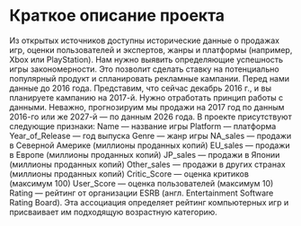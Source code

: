 # Краткое описание проекта
Из открытых источников доступны исторические данные о продажах игр, оценки пользователей и экспертов, жанры и платформы (например, Xbox или PlayStation). Нам нужно выявить определяющие успешность игры закономерности. Это позволит сделать ставку на потенциально популярный продукт и спланировать рекламные кампании.
Перед нами данные до 2016 года. Представим, что сейчас декабрь 2016 г., и вы планируете кампанию на 2017-й. Нужно отработать принцип работы с данными. Неважно, прогнозируим мы продажи на 2017 год по данным 2016-го или же 2027-й — по данным 2026 года.
В проекте присутствуют следующие признаки:
  Name — название игры
  Platform — платформа
  Year_of_Release — год выпуска
  Genre — жанр игры
  NA_sales — продажи в Северной Америке (миллионы проданных копий)
  EU_sales — продажи в Европе (миллионы проданных копий)
  JP_sales — продажи в Японии (миллионы проданных копий)
  Other_sales — продажи в других странах (миллионы проданных копий)
  Critic_Score — оценка критиков (максимум 100)
  User_Score — оценка пользователей (максимум 10)
  Rating — рейтинг от организации ESRB (англ. Entertainment Software Rating Board). Эта ассоциация определяет рейтинг компьютерных игр и присваивает им подходящую возрастную категорию.
